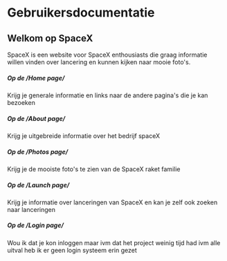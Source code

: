 # Gebruikersdocumentatie 
 
 
## Welkom op SpaceX 
 
SpaceX is een website voor SpaceX enthousiasts die graag informatie willen vinden over lancering en kunnen kijken naar mooie foto's. 
 
##### Op de /Home page/ 
Krijg je generale informatie en links naar de andere pagina's die je kan bezoeken <br> 
##### Op de /About page/  
Krijg je uitgebreide informatie over het bedrijf spaceX <br> 
##### Op de /Photos page/  
Krijg je de mooiste foto's te zien van de SpaceX raket familie<br> 
##### Op de /Launch page/  
Krijg je informatie over lanceringen van SpaceX en kan je zelf ook zoeken naar lanceringen<br> 
##### Op de /Login page/ 
Wou ik dat je kon inloggen maar ivm dat het project weinig tijd had ivm alle uitval heb ik er geen login systeem erin gezet<br> 

